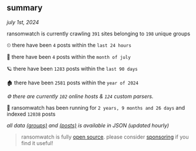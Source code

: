 
## summary
_july 1st, 2024_

ransomwatch is currently crawling `391` sites belonging to `198` unique groups

⏲ there have been `4` posts within the `last 24 hours`

🦈 there have been `4` posts within the `month of july`

🪐 there have been `1283` posts within the `last 90 days`

🏚 there have been `2581` posts within the `year of 2024`

_⚙️ there are currently `102` online hosts & `124` custom parsers._

🦕 ransomwatch has been running for `2 years, 9 months and 26 days` and indexed `12038` posts

_all data  [(groups)](http://ransomwhat.telemetry.ltd/groups) and [(posts)](http://ransomwhat.telemetry.ltd/posts) is available in JSON (updated hourly)_

> ransomwatch is fully [open source](https://github.com/joshhighet/ransomwatch#ransomwatch--). please consider [sponsoring](https://github.com/sponsors/joshhighet) if you find it useful!
